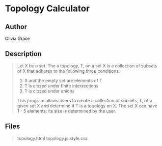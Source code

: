 # Topology Calculator

## Author
Olivia Grace

## Description
> Let X be a set. The a topology, T, on a set X is a collection of subsets of X that adheres to the following three conditions:
> 1. X and the empty set are elements of T
> 2. T is closed under finite intersections
> 3. T is closed under unions
>    
> This program allows users to create a collection of subsets, T, of a given set X and determine if T is a topology on X. The set X can have 1 - 5 elements; its size is determined by the user.

## Files
>topology.html
>topology.js
>style.css
